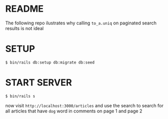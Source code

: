 # README

The following repo ilustrates why calling `to_a.uniq` on paginated search results is not ideal

# SETUP
``` shell
$ bin/rails db:setup db:migrate db:seed
```
# START SERVER

``` shell
$ bin/rails s
```

now visit `http://localhost:3000/articles` and use the search to search for all articles that have `dog` word in comments on page 1 and page 2
